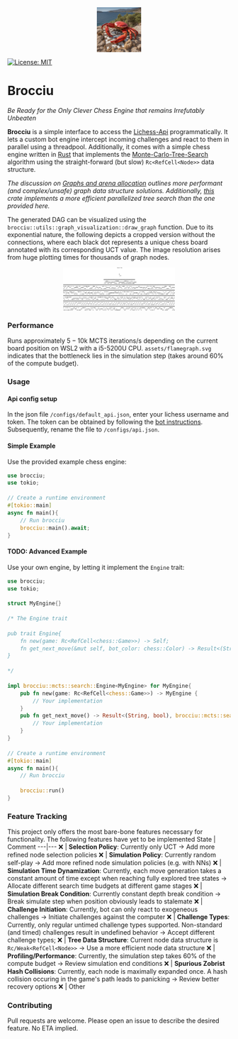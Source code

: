 <div style="display:flex; justify-content:center">
    <img src="assets/ab2d340d999142aab8fc88abb1ee9c14.jpg" alt="Brocciu" style="max-width:20%; height:auto;">
</div>

[![License: MIT](https://img.shields.io/badge/license-MIT-blue.svg)](https://opensource.org/licenses/MIT)

# Brocciu

*Be Ready for the Only Clever Chess Engine that remains Irrefutably Unbeaten*

**Brocciu** is a simple interface to access the [Lichess-Api](https://lichess.org/api) programmatically. It lets a custom bot engine intercept incoming challenges and react to them in parallel using a threadpool. Additionally, it comes with a simple chess engine written in [Rust](https://www.rust-lang.org) that implements the [Monte-Carlo-Tree-Search](https://en.wikipedia.org/wiki/Monte_Carlo_tree_search) algorithm using the straight-forward (but slow) ```Rc<RefCell<Node>>``` data structure. 

*The discussion on [Graphs and arena allocation](https://github.com/nrc/r4cppp/blob/master/graphs/README.md) outlines more performant (and complex/unsafe) graph data structure solutions. Additionally, [this](https://github.com/zxqfl/mcts) crate implements a more efficient parallelized tree search than the one provided here.*

The generated DAG can be visualized using the ```brocciu::utils::graph_visualization::draw_graph``` function. Due to its exponential nature, the following depicts a cropped version without the connections, where each black dot represents a unique chess board annotated with its corresponding UCT value. The image resolution arises from huge plotting times for thousands of graph nodes.

<div style="display:flex; justify-content:center; overflow: hidden">
    <img src="assets/Search_Tree_Cropped.png" alt="Search Tree" style="max-width:50%; height:auto;">
</div>

### Performance
Runs approximately $5-10$k MCTS iterations/s depending on the current board position on WSL2 with a i5-5200U CPU. ```assets/flamegraph.svg``` indicates that the bottleneck lies in the simulation step (takes around $60\%$ of the compute budget). 

### Usage
#### Api config setup
In the json file ```/configs/default_api.json```, enter your lichess username and token. The token can be obtained by following the [bot instructions](https://lichess.org/api#tag/Bot/operation/botAccountUpgrade). Subsequently, rename the file to ```/configs/api.json```. 

#### Simple Example
Use the provided example chess engine:
```rust
use brocciu;
use tokio;

// Create a runtime environment
#[tokio::main]
async fn main(){
    // Run brocciu
    brocciu::main().await;
}
```

#### TODO: Advanced Example
Use your own engine, by letting it implement the ```Engine``` trait:
```rust
use brocciu;
use tokio;

struct MyEngine{}

/* The Engine trait

pub trait Engine{
    fn new(game: Rc<RefCell<chess::Game>>) -> Self;
    fn get_next_move(&mut self, bot_color: chess::Color) -> Result<(String, bool), NoAvailableMoveError>;
}

*/

impl brocciu::mcts::search::Engine<MyEngine> for MyEngine{
    pub fn new(game: Rc<RefCell<chess::Game>>) -> MyEngine {
        // Your implementation
    }
    pub fn get_next_move() -> Result<(String, bool), brocciu::mcts::search::NoAvailableMoveError>{
        // Your implementation
    }
}

// Create a runtime environment
#[tokio::main]
async fn main(){
    // Run brocciu

    brocciu::run()
}
```

### Feature Tracking
This project only offers the most bare-bone features necessary for functionality. The following features have yet to be implemented
State | Comment 
---|---
:x: | **Selection Policy**: Currently only UCT -> Add more refined node selection policies
:x: | **Simulation Policy**: Currently random self-play -> Add more refined node simulation policies (e.g. with NNs)
:x: | **Simulation Time Dynamization**: Currently, each move generation takes a constant amount of time except when reaching fully explored tree states -> Allocate different search time budgets at different game stages
:x: | **Simulation Break Condition**: Currently constant depth break condition -> Break simulate step when position obviously leads to stalemate
:x: | **Challenge Initiation**: Currently, bot can only react to exogeneous challenges -> Initiate challenges against the computer
:x: | **Challenge Types**: Currently, only regular untimed challenge types supported. Non-standard (and timed) challenges result in undefined behavior -> Accept different challenge types;
:x: | **Tree Data Structure**: Current node data structure is ```Rc/Weak<RefCell<Node>>``` -> Use a more efficient node data structure
:x: | **Profiling/Performance**: Currently, the simulation step takes $60\%$ of the compute budget -> Review simulation end conditions 
:x: | **Spurious Zobrist Hash Collisions**: Currently, each node is maximally expanded once. A hash collision occuring in the game's path leads to panicking -> Review better recovery options
:x: | Other 

### Contributing
Pull requests are welcome. Please open an issue to describe the desired feature. No ETA implied.